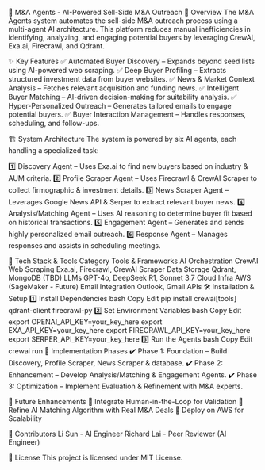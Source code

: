 🚀 M&A Agents - AI-Powered Sell-Side M&A Outreach
📌 Overview
The M&A Agents system automates the sell-side M&A outreach process using a multi-agent AI architecture. This platform reduces manual inefficiencies in identifying, analyzing, and engaging potential buyers by leveraging CrewAI, Exa.ai, Firecrawl, and Qdrant.

✨ Key Features
✅ Automated Buyer Discovery – Expands beyond seed lists using AI-powered web scraping.
✅ Deep Buyer Profiling – Extracts structured investment data from buyer websites.
✅ News & Market Context Analysis – Fetches relevant acquisition and funding news.
✅ Intelligent Buyer Matching – AI-driven decision-making for suitability analysis.
✅ Hyper-Personalized Outreach – Generates tailored emails to engage potential buyers.
✅ Buyer Interaction Management – Handles responses, scheduling, and follow-ups.

🏗️ System Architecture
The system is powered by six AI agents, each handling a specialized task:

1️⃣ Discovery Agent – Uses Exa.ai to find new buyers based on industry & AUM criteria.
2️⃣ Profile Scraper Agent – Uses Firecrawl & CrewAI Scraper to collect firmographic & investment details.
3️⃣ News Scraper Agent – Leverages Google News API & Serper to extract relevant buyer news.
4️⃣ Analysis/Matching Agent – Uses AI reasoning to determine buyer fit based on historical transactions.
5️⃣ Engagement Agent – Generates and sends highly personalized email outreach.
6️⃣ Response Agent – Manages responses and assists in scheduling meetings.

🔧 Tech Stack & Tools
Category	Tools & Frameworks
AI Orchestration	CrewAI
Web Scraping	Exa.ai, Firecrawl, CrewAI Scraper
Data Storage	Qdrant, MongoDB (TBD)
LLMs	GPT-4o, DeepSeek R1, Sonnet 3.7
Cloud Infra	AWS (SageMaker - Future)
Email Integration	Outlook, Gmail APIs
🛠️ Installation & Setup
1️⃣ Install Dependencies
bash
Copy
Edit
pip install crewai[tools] qdrant-client firecrawl-py
2️⃣ Set Environment Variables
bash
Copy
Edit
export OPENAI_API_KEY=your_key_here
export EXA_API_KEY=your_key_here
export FIRECRAWL_API_KEY=your_key_here
export SERPER_API_KEY=your_key_here
3️⃣ Run the Agents
bash
Copy
Edit
crewai run
📅 Implementation Phases
✔️ Phase 1: Foundation – Build Discovery, Profile Scraper, News Scraper & database.
✔️ Phase 2: Enhancement – Develop Analysis/Matching & Engagement Agents.
✔️ Phase 3: Optimization – Implement Evaluation & Refinement with M&A experts.

🚀 Future Enhancements
🔹 Integrate Human-in-the-Loop for Validation
🔹 Refine AI Matching Algorithm with Real M&A Deals
🔹 Deploy on AWS for Scalability

👥 Contributors
Li Sun - AI Engineer
Richard Lai - Peer Reviewer (AI Engineer)

📜 License
This project is licensed under MIT License.

